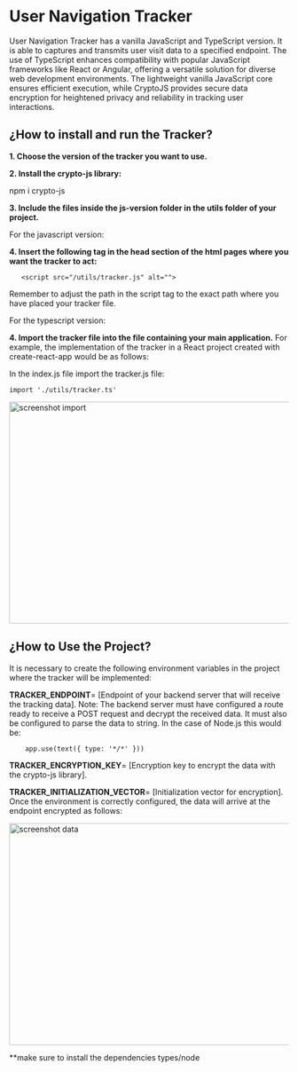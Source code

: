 # User Navigation Tracker

User Navigation Tracker has a vanilla JavaScript and TypeScript version. It is able to captures and transmits user visit data to a specified endpoint. The use of TypeScript enhances compatibility with popular JavaScript frameworks like React or Angular, offering a versatile solution for diverse web development environments. The lightweight vanilla JavaScript core ensures efficient execution, while CryptoJS provides secure data encryption for heightened privacy and reliability in tracking user interactions.

## ¿How to install and run the Tracker?

**1. Choose the version of the tracker you want to use.**

**2. Install the crypto-js library:**
  
   npm i crypto-js

**3. Include the files inside the js-version folder in the utils folder of your project.**

For the javascript version: 

   **4. Insert the following tag in the head section of the html pages where you want the tracker to act:**

       <script src="/utils/tracker.js" alt="">

  Remember to adjust the path in the script tag to the exact path where you have placed your tracker file.

For the typescript version:

**4. Import the tracker file into the file containing your main application.**
    For example, the implementation of the tracker in a React project created with create-react-app would be as follows:

  In the index.js file import the tracker.js file:

    import './utils/tracker.ts'

  <image src="./img/sc_import.png" width="700px" height="400px" alt="screenshot import"/>


## ¿How to Use the Project?

It is necessary to create the following environment variables in the project where the tracker will be implemented:

**TRACKER_ENDPOINT**= [Endpoint of your backend server that will receive the tracking data].
    Note: The backend server must have configured a route ready to receive a POST request and decrypt the received data. It must also be configured to parse the data to string. In the case of Node.js this would be:

        app.use(text({ type: '*/*' }))

**TRACKER_ENCRYPTION_KEY**= [Encryption key to encrypt the data with the crypto-js library].

**TRACKER_INITIALIZATION_VECTOR**= [Initialization vector for encryption].
Once the environment is correctly configured, the data will arrive at the endpoint encrypted as follows:

<image src="./img/sc_data.png" width="700px" height="400px" alt="screenshot data"/>

**make sure to install the dependencies types/node
